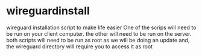 # wireguardinstall
wireguard installation script to make life easier
One of the scrips will need to be run on your client computer.
the other will need to be run on the server.
both scripts will need to be run as root as we will be doing an update and,
the wireguard directory will require you to access it as root
